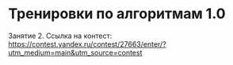 # Тренировки по алгоритмам 1.0
Занятие 2. Ссылка на контест: https://contest.yandex.ru/contest/27663/enter/?utm_medium=main&utm_source=contest
